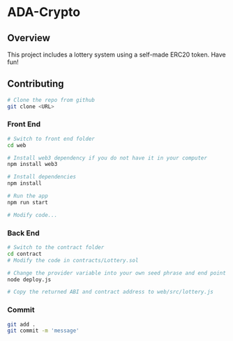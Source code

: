 # ADA-Crypto
## Overview
This project includes a lottery system using a self-made ERC20 token. Have fun!

## Contributing

```sh
# Clone the repo from github
git clone <URL>
```
### Front End
```sh
# Switch to front end folder
cd web

# Install web3 dependency if you do not have it in your computer
npm install web3

# Install dependencies
npm install

# Run the app
npm run start

# Modify code...
```

### Back End
```sh
# Switch to the contract folder
cd contract
# Modify the code in contracts/Lottery.sol

# Change the provider variable into your own seed phrase and end point in deploy.js
node deploy.js

# Copy the returned ABI and contract address to web/src/lottery.js
```

### Commit
```sh
git add .
git commit -m 'message'
```
